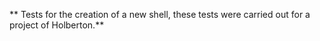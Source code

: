 ** Tests for the creation of a new shell, these tests were carried out for a project of Holberton.**
